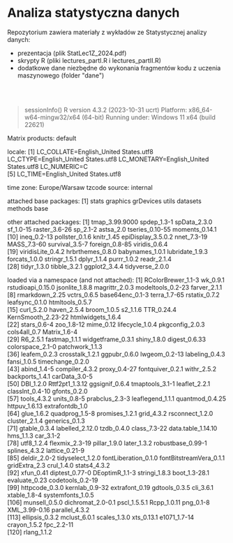 # Analiza statystyczna danych
Repozytorium zawiera materiały z wykładów ze Statystycznej analizy danych:
- prezentacja (plik StatLec1Z_2024.pdf)
- skrypty R (pliki lectures_partI.R i lectures_partII.R)
- dodatkowe dane niezbędne do wykonania fragmentów kodu z uczenia maszynowego (folder "dane")
<br>
<br>


> sessionInfo()
R version 4.3.2 (2023-10-31 ucrt)
Platform: x86_64-w64-mingw32/x64 (64-bit)
Running under: Windows 11 x64 (build 22621)

Matrix products: default


locale:
[1] LC_COLLATE=English_United States.utf8  LC_CTYPE=English_United States.utf8    LC_MONETARY=English_United States.utf8 LC_NUMERIC=C                          
[5] LC_TIME=English_United States.utf8    

time zone: Europe/Warsaw
tzcode source: internal

attached base packages:
[1] stats     graphics  grDevices utils     datasets  methods   base     

other attached packages:
 [1] tmap_3.99.9000     spdep_1.3-1        spData_2.3.0       sf_1.0-15          raster_3.6-26      sp_2.1-2           astsa_2.0          tseries_0.10-55    moments_0.14.1    
[10] ineq_0.2-13        pollster_0.1.6     knitr_1.45         epiDisplay_3.5.0.2 nnet_7.3-19        MASS_7.3-60        survival_3.5-7     foreign_0.8-85     viridis_0.6.4     
[19] viridisLite_0.4.2  hrbrthemes_0.8.0   babynames_1.0.1    lubridate_1.9.3    forcats_1.0.0      stringr_1.5.1      dplyr_1.1.4        purrr_1.0.2        readr_2.1.4       
[28] tidyr_1.3.0        tibble_3.2.1       ggplot2_3.4.4      tidyverse_2.0.0   

loaded via a namespace (and not attached):
  [1] RColorBrewer_1.1-3      wk_0.9.1                rstudioapi_0.15.0       jsonlite_1.8.8          magrittr_2.0.3          modeltools_0.2-23       farver_2.1.1           
  [8] rmarkdown_2.25          vctrs_0.6.5             base64enc_0.1-3         terra_1.7-65            rstatix_0.7.2           leafsync_0.1.0          htmltools_0.5.7        
 [15] curl_5.2.0              haven_2.5.4             broom_1.0.5             s2_1.1.6                TTR_0.24.4              KernSmooth_2.23-22      htmlwidgets_1.6.4      
 [22] stars_0.6-4             zoo_1.8-12              mime_0.12               lifecycle_1.0.4         pkgconfig_2.0.3         cols4all_0.7            Matrix_1.6-4           
 [29] R6_2.5.1                fastmap_1.1.1           widgetframe_0.3.1       shiny_1.8.0             digest_0.6.33           colorspace_2.1-0        patchwork_1.1.3        
 [36] leafem_0.2.3            crosstalk_1.2.1         ggpubr_0.6.0            lwgeom_0.2-13           labeling_0.4.3          fansi_1.0.5             timechange_0.2.0       
 [43] abind_1.4-5             compiler_4.3.2          proxy_0.4-27            fontquiver_0.2.1        withr_2.5.2             backports_1.4.1         carData_3.0-5          
 [50] DBI_1.2.0               Rttf2pt1_1.3.12         ggsignif_0.6.4          tmaptools_3.1-1         leaflet_2.2.1           classInt_0.4-10         gfonts_0.2.0           
 [57] tools_4.3.2             units_0.8-5             prabclus_2.3-3          leaflegend_1.1.1        quantmod_0.4.25         httpuv_1.6.13           extrafontdb_1.0        
 [64] glue_1.6.2              quadprog_1.5-8          promises_1.2.1          grid_4.3.2              rsconnect_1.2.0         cluster_2.1.4           generics_0.1.3         
 [71] gtable_0.3.4            labelled_2.12.0         tzdb_0.4.0              class_7.3-22            data.table_1.14.10      hms_1.1.3               car_3.1-2              
 [78] utf8_1.2.4              flexmix_2.3-19          pillar_1.9.0            later_1.3.2             robustbase_0.99-1       splines_4.3.2           lattice_0.21-9         
 [85] deldir_2.0-2            tidyselect_1.2.0        fontLiberation_0.1.0    fontBitstreamVera_0.1.1 gridExtra_2.3           crul_1.4.0              stats4_4.3.2           
 [92] xfun_0.41               diptest_0.77-0          DEoptimR_1.1-3          stringi_1.8.3           boot_1.3-28.1           evaluate_0.23           codetools_0.2-19       
 [99] httpcode_0.3.0          kernlab_0.9-32          extrafont_0.19          gdtools_0.3.5           cli_3.6.1               xtable_1.8-4            systemfonts_1.0.5      
[106] munsell_0.5.0           dichromat_2.0-0.1       pscl_1.5.5.1            Rcpp_1.0.11             png_0.1-8               XML_3.99-0.16           parallel_4.3.2         
[113] ellipsis_0.3.2          mclust_6.0.1            scales_1.3.0            xts_0.13.1              e1071_1.7-14            crayon_1.5.2            fpc_2.2-11             
[120] rlang_1.1.2  
